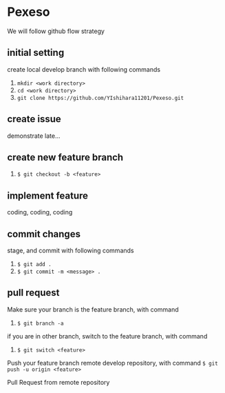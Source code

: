 # Pexeso

We will follow github flow strategy

## initial setting
create local develop branch with following commands
1. `mkdir <work directory>`
2. `cd <work directory>`
3. `git clone https://github.com/YIshihara11201/Pexeso.git`


## create issue
demonstrate late...

## create new feature branch
1. `$ git checkout -b <feature>`


## implement feature
coding, coding, coding


## commit changes
stage, and commit with following commands
1. `$ git add .`
2. `$ git commit -m <message> .`


## pull request
Make sure your branch is the feature branch, with command
1. `$ git branch -a`

if you are in other branch, switch to the feature branch, with command

1. `$ git switch <feature>`

Push your feature branch remote develop repository, with command
`$ git push -u origin <feature>`

Pull Request from remote repository


